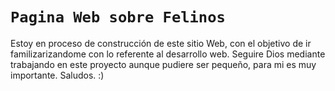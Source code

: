 # `Pagina Web sobre Felinos`

Estoy en proceso de construcción de este sitio Web, con el objetivo de ir familizarizandome con lo referente al desarrollo web. Seguire Dios mediante trabajando en este proyecto aunque pudiere ser pequeño, para mi es muy importante. Saludos. :)

